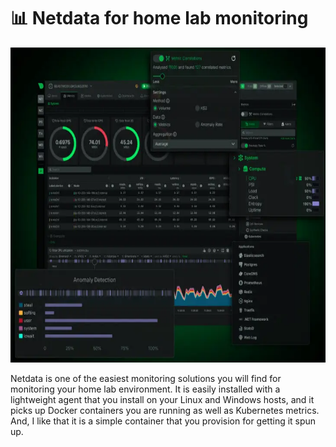 <h1>📊 Netdata for home lab monitoring</h1>

<img width="992" height="504" alt="image" src="./netdata-for-home-lab-monitoring.webp" />

<p>Netdata is one of the easiest monitoring solutions you will find for monitoring your home lab environment. It is easily installed with a lightweight agent that you install on your Linux and Windows hosts, and it picks up Docker containers you are running as well as Kubernetes metrics. And, I like that it is a simple container that you provision for getting it spun up.</p>

